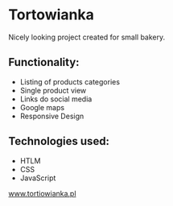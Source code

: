 # Tortowianka
Nicely looking project created for small bakery. 

## Functionality:
* Listing of products categories
* Single product view
* Links do social media
* Google maps
* Responsive Design

## Technologies used:
* HTLM
* CSS
* JavaScript

www.tortiowianka.pl
